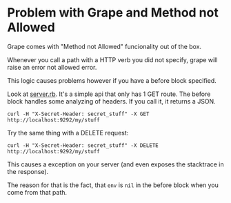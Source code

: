 # Problem with Grape and Method not Allowed

Grape comes with "Method not Allowed" funcionality out of the box.

Whenever you call a path with a HTTP verb you did not specify, grape will raise an error not allowed error.

This logic causes problems however if you have a before block specified.

Look at [server.rb](server.rb). It's a simple api that only has 1 GET route. The before block handles some analyzing of headers. If you call it, it returns a JSON.

```
curl -H "X-Secret-Header: secret_stuff" -X GET http://localhost:9292/my/stuff
```

Try the same thing with a DELETE request:

```
curl -H "X-Secret-Header: secret_stuff" -X DELETE http://localhost:9292/my/stuff
```

This causes a exception on your server (and even exposes the stacktrace in the response).

The reason for that is the fact, that `env` is `nil` in the before block when you come from that path.
